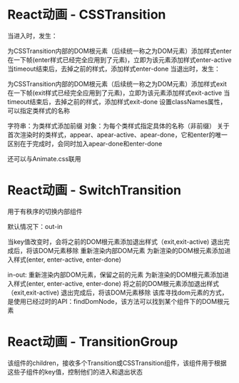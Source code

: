 # React动画 - CSSTransition
当进入时，发生：

为CSSTransition内部的DOM根元素（后续统一称之为DOM元素）添加样式enter
在一下帧(enter样式已经完全应用到了元素)，立即为该元素添加样式enter-active
当timeout结束后，去掉之前的样式，添加样式enter-done
当退出时，发生：

为CSSTransition内部的DOM根元素（后续统一称之为DOM元素）添加样式exit
在一下帧(exit样式已经完全应用到了元素)，立即为该元素添加样式exit-active
当timeout结束后，去掉之前的样式，添加样式exit-done
设置classNames属性，可以指定类样式的名称

字符串：为类样式添加前缀
对象：为每个类样式指定具体的名称（非前缀）
关于首次渲染时的类样式，appear、apear-active、apear-done，它和enter的唯一区别在于完成时，会同时加入apear-done和enter-done

还可以与Animate.css联用

# React动画 - SwitchTransition
用于有秩序的切换内部组件

默认情况下：out-in

当key值改变时，会将之前的DOM根元素添加退出样式（exit,exit-active)
退出完成后，将该DOM元素移除
重新渲染内部DOM元素
为新渲染的DOM根元素添加进入样式(enter, enter-active, enter-done)

in-out:
重新渲染内部DOM元素，保留之前的元素
为新渲染的DOM根元素添加进入样式(enter, enter-active, enter-done)
将之前的DOM根元素添加退出样式（exit,exit-active)
退出完成后，将该DOM元素移除
该库寻找dom元素的方式，是使用已经过时的API：findDomNode，该方法可以找到某个组件下的DOM根元素

# React动画 - TransitionGroup
该组件的children，接收多个Transition或CSSTransition组件，该组件用于根据这些子组件的key值，控制他们的进入和退出状态
